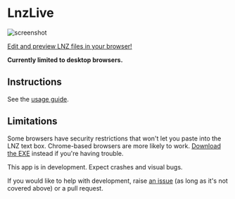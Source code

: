 # LnzLive

![screenshot](screenshot.png)

[Edit and preview LNZ files in your browser!](https://mnemoli.github.io/LnzLive/export/index.html)

**Currently limited to desktop browsers.**

## Instructions

See the [usage guide](GUIDE.md).

## Limitations

Some browsers have security restrictions that won't let you paste into the LNZ text box. Chrome-based browsers are more likely to work. [Download the EXE](https://github.com/mnemoli/LnzLive/releases) instead if you're having trouble.

This app is in development. Expect crashes and visual bugs.

If you would like to help with development, raise [an issue](https://github.com/mnemoli/LnzLive/issues) (as long as it's not covered above) or a pull request.
